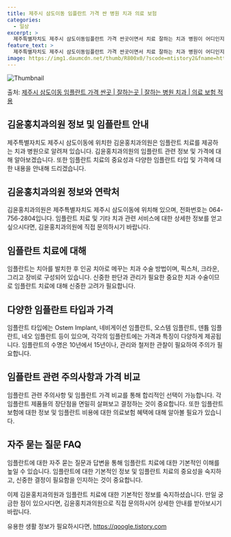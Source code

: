 ```yaml
---
title: 제주시 삼도이동 임플란트 가격 싼 병원 치과 의료 보험
categories:
  - 일상
excerpt: >
  제주특별자치도 제주시 삼도이동임플란트 가격 싼곳이면서 치료 잘하는 치과 병원이 어디인지 알아보도록 하겠습니다. 제주특별자치도 제주시 삼도이동에 위치한 김윤홍치과의원 순서대로 안내 드리며, 임플란트 치료시 신경써야 할 부분 또한 같이 공유 드리겠습니다.2024년 임플란트 가격 살펴보기 👈 클릭임플란트 평균 가격김윤홍치과의원표 내에 있는 전화 번호를 클릭 하시면 김윤홍치과의원로 바로 전화 연결 됩니다.분류주소전화번호치과의원제주특별자치도 제주시 관덕로 22-1 (삼도이동)📞064-756-2804로 전화하기김윤홍치과의원 위치 확인하기 👈 클릭요일운영시간월요일09:30~18:00화요일09:30~18:00수요일09:30~18:00목요일09:30~18:00금요일09:30~18:00..
feature_text: >
  제주특별자치도 제주시 삼도이동임플란트 가격 싼곳이면서 치료 잘하는 치과 병원이 어디인지 알아보도록 하겠습니다. 제주특별자치도 제주시 삼도이동에 위치한 김윤홍치과의원 순서대로 안내 드리며, 임플란트 치료시 신경써야 할 부분 또한 같이 공유 드리겠습니다.2024년 임플란트 가격 살펴보기 👈 클릭임플란트 평균 가격김윤홍치과의원표 내에 있는 전화 번호를 클릭 하시면 김윤홍치과의원로 바로 전화 연결 됩니다.분류주소전화번호치과의원제주특별자치도 제주시 관덕로 22-1 (삼도이동)📞064-756-2804로 전화하기김윤홍치과의원 위치 확인하기 👈 클릭요일운영시간월요일09:30~18:00화요일09:30~18:00수요일09:30~18:00목요일09:30~18:00금요일09:30~18:00..
image: https://img1.daumcdn.net/thumb/R800x0/?scode=mtistory2&fname=https%3A%2F%2Fblog.kakaocdn.net%2Fdn%2Fbk2yqX%2FbtsG0cdtP7U%2FqvKpeZxm98lMiMg0v5bIA0%2Fimg.webp
---
```


![Thumbnail](https://img1.daumcdn.net/thumb/R800x0/?scode=mtistory2&fname=https%3A%2F%2Fblog.kakaocdn.net%2Fdn%2Fbk2yqX%2FbtsG0cdtP7U%2FqvKpeZxm98lMiMg0v5bIA0%2Fimg.webp)

<p>출처: <a href="https://qoogle.tistory.com/7083" rel="dofollow">제주시 삼도이동 임플란트 가격 싼곳 | 잘하는곳 | 잘하는 병원 치과 | 의료 보험 적용</a> </p>

## 김윤홍치과의원 정보 및 임플란트 안내

제주특별자치도 제주시 삼도이동에 위치한 김윤홍치과의원은 임플란트 치료를 제공하는 치과 병원으로 알려져 있습니다. 김윤홍치과의원의 임플란트
관련 정보 및 가격에 대해 알아보겠습니다. 또한 임플란트 치료의 중요성과 다양한 임플란트 타입 및 가격에 대한 내용을 안내해 드리겠습니다.

## 김윤홍치과의원 정보와 연락처

김윤홍치과의원은 제주특별자치도 제주시 삼도이동에 위치해 있으며, 전화번호는 064-756-2804입니다. 임플란트 치료 및 기타 치과 관련
서비스에 대한 상세한 정보를 얻고 싶으시다면, 김윤홍치과의원에 직접 문의하시기 바랍니다.

## 임플란트 치료에 대해

임플란트는 치아를 발치한 후 인공 치아로 메꾸는 치과 수술 방법이며, 픽스처, 크라운, 그리고 장비로 구성되어 있습니다. 신중한 판단과
관리가 필요한 중요한 치과 수술이므로 임플란트 치료에 대해 신중한 고려가 필요합니다.

## 다양한 임플란트 타입과 가격

임플란트 타입에는 Ostem Implant, 네비게이션 임플란트, 오스템 임플란트, 덴튬 임플란트, 네오 임플란트 등이 있으며, 각각의
임플란트에는 가격과 특징이 다양하게 제공됩니다. 임플란트의 수명은 10년에서 15년이나, 관리와 철저한 관찰이 필요하여 주의가 필요합니다.

## 임플란트 관련 주의사항과 가격 비교

임플란트 관련 주의사항 및 임플란트 가격 비교를 통해 합리적인 선택이 가능합니다. 각 임플란트 제품들의 장단점을 면밀히 살펴보고 결정하는
것이 중요합니다. 또한 임플란트보험에 대한 정보 및 임플란트 비용에 대한 의료보험 혜택에 대해 알아볼 필요가 있습니다.

## 자주 묻는 질문 FAQ

임플란트에 대한 자주 묻는 질문과 답변을 통해 임플란트 치료에 대한 기본적인 이해를 높일 수 있습니다. 임플란트에 대한 기본적인 정보 및
임플란트 치료의 중요성을 숙지하고, 신중한 결정이 필요함을 인지하는 것이 중요합니다.

이제 김윤홍치과의원과 임플란트 치료에 대한 기본적인 정보를 숙지하셨습니다. 만일 궁금한 점이 있으시다면, 김윤홍치과의원으로 직접 문의하시어
상세한 안내를 받아보시기 바랍니다.

 

유용한 생활 정보가 필요하시다면, <a href="https://qoogle.tistory.com" rel="dofollow">https://qoogle.tistory.com</a>


